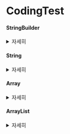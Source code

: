 # CodingTest

#### StringBuilder
<details>
  <summary>자세히</summary>

  1. append(String) : 추가
  2. repeat(int) :현재 내용을 지정된 횟수만큼 반복하여 추가 -> string에서 사용 가능

</details>

#### String
<details>
  <summary>자세히</summary>
  <span><b> 문자열 + int = 문자열</b></span>

  
  
  1. replaceAll(): 두 번째 매개변수로 정규 표현식과 일치하는 모든 패턴을 대체.
  2. replace(): 첫 번째 발견된 문자열만을 대체
  3. toLowerCase() : 소문자로 변환
  4. toUpperCase() : 대문자로 변환
  5. concat(String) : 문자열 합치기
  6. contains(String) : 포함하는지 여부 확인
  7. substring(int) : 해당 인덱스부터 끝까지 자르기
  8. charAt() :문자열에서 특정 위치에 있는 문자를 반환
  9. split() : 문자열을 특정 구분자를 기준으로 나누어 배열로 반환
  10. endsWith(string) : 문자열이 특정한 접미사로 끝나는지 여부 확인
  11. startsWith(string) : 문자열이 특정한 접두사로 시작하는지 여부 확인
</details>


#### Array
<details>
  <summary>자세히</summary>
  
  1. Arrays.copyOfRange([],int, int) : 범위를 지정해서 일부 요소만을 복사
  2. Arrays.copyOf([],int) : 처음부터 int까지를 복사

  
</details>


#### ArrayList
<details>
  <summary>자세히</summary>

  1. add() : 추가
  2. get(int) : 해당 index를 반환
  3. size() : ArrayList 크기 반환
  
</details>
